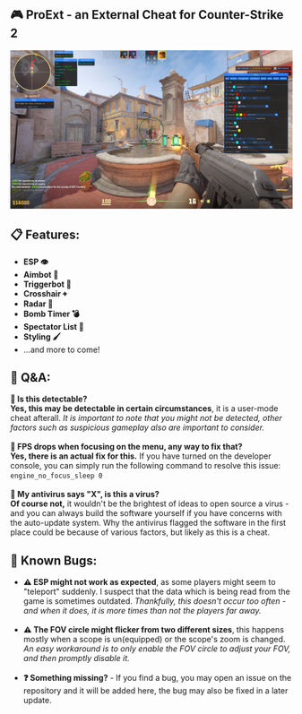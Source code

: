 <!---
### 📢 This project is no longer actively maintained, try:
- 👉 [@TKazer/CS2_External](https://github.com/TKazer/CS2_External)
- 👉 [@CowNowK/AimStarCS2](https://github.com/CowNowK/AimStarCS2)
- 👉 [@Valthrun/Valthrun](https://github.com/Valthrun/Valthrun)
-->

## 🎮 ProExt - an External Cheat for Counter-Strike 2
![showcase](./Showcase.png)
## 📋 Features:
- **ESP 👁️**
- **Aimbot 🎯**
- **Triggerbot 💨**
- **Crosshair ⌖**
- **Radar 📡**
- **Bomb Timer 💣**
- **Spectator List 👀**
- **Styling 🖌️**
- ...and more to come!
## 💬 Q&A:
**🤔  Is this detectable?** <br>
**Yes, this may be detectable in certain circumstances**, it is a user-mode cheat afterall. *It is important to note that you might not be detected, other factors such as suspicious gameplay also are important to consider.*<br><br>
**🤔  FPS drops when focusing on the menu, any way to fix that?** <br>
**Yes, there is an actual fix for this.** If you have turned on the developer console, you can simply run the following command to resolve this issue:<br><code>engine_no_focus_sleep 0</code><br><br>
**🤔  My antivirus says "X", is this a virus?** <br>
**Of course not,** it wouldn't be the brightest of ideas to open source a virus - and you can always build the software yourself if you have concerns with the auto-update system. Why the antivirus flagged the software in the first place could be because of various factors, but likely as this is a cheat.
## 🐛 Known Bugs:
- **⚠️ ESP might not work as expected**, as some players might seem to "teleport" suddenly. I suspect that the data which is being read from the game is sometimes outdated. *Thankfully, this doesn't occur too often - and when it does, it is more times than not the players far away.*<br><br>
- **⚠️ The FOV circle might flicker from two different sizes**, this happens mostly when a scope is un(equipped) or the scope's zoom is changed. *An easy workaround is to only enable the FOV circle to adjust your FOV, and then promptly disable it.*<br><br>
- **❓ Something missing?** - If you find a bug, you may open an issue on the repository and it will be added here, the bug may also be fixed in a later update.
